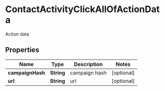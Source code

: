 

# ContactActivityClickAllOfActionData

Action data
## Properties

Name | Type | Description | Notes
------------ | ------------- | ------------- | -------------
**campaignHash** | **String** | campaign hash |  [optional]
**url** | **String** | url |  [optional]



